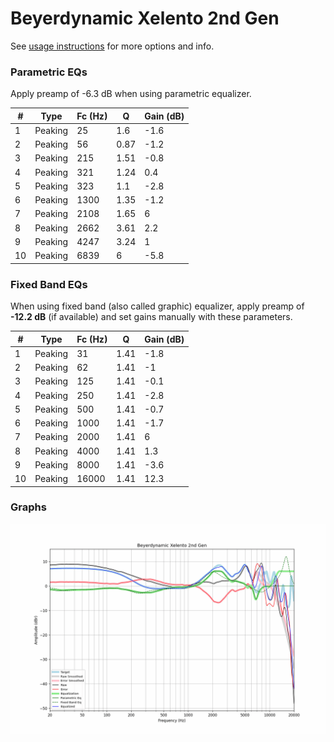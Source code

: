 # Beyerdynamic Xelento 2nd Gen
See [usage instructions](https://github.com/jaakkopasanen/AutoEq#usage) for more options and info.

### Parametric EQs
Apply preamp of -6.3 dB when using parametric equalizer.

|   # | Type    |   Fc (Hz) |    Q |   Gain (dB) |
|-----|---------|-----------|------|-------------|
|   1 | Peaking |        25 | 1.6  |        -1.6 |
|   2 | Peaking |        56 | 0.87 |        -1.2 |
|   3 | Peaking |       215 | 1.51 |        -0.8 |
|   4 | Peaking |       321 | 1.24 |         0.4 |
|   5 | Peaking |       323 | 1.1  |        -2.8 |
|   6 | Peaking |      1300 | 1.35 |        -1.2 |
|   7 | Peaking |      2108 | 1.65 |         6   |
|   8 | Peaking |      2662 | 3.61 |         2.2 |
|   9 | Peaking |      4247 | 3.24 |         1   |
|  10 | Peaking |      6839 | 6    |        -5.8 |

### Fixed Band EQs
When using fixed band (also called graphic) equalizer, apply preamp of **-12.2 dB** (if available) and set gains manually with these parameters.

|   # | Type    |   Fc (Hz) |    Q |   Gain (dB) |
|-----|---------|-----------|------|-------------|
|   1 | Peaking |        31 | 1.41 |        -1.8 |
|   2 | Peaking |        62 | 1.41 |        -1   |
|   3 | Peaking |       125 | 1.41 |        -0.1 |
|   4 | Peaking |       250 | 1.41 |        -2.8 |
|   5 | Peaking |       500 | 1.41 |        -0.7 |
|   6 | Peaking |      1000 | 1.41 |        -1.7 |
|   7 | Peaking |      2000 | 1.41 |         6   |
|   8 | Peaking |      4000 | 1.41 |         1.3 |
|   9 | Peaking |      8000 | 1.41 |        -3.6 |
|  10 | Peaking |     16000 | 1.41 |        12.3 |

### Graphs
![](./Beyerdynamic%20Xelento%202nd%20Gen.png)
